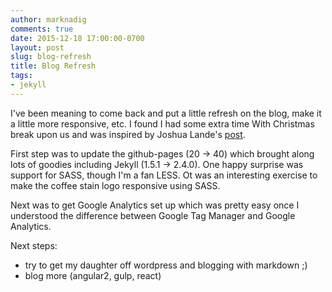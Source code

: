 ```yaml
---
author: marknadig
comments: true
date: 2015-12-18 17:00:00-0700
layout: post
slug: blog-refresh
title: Blog Refresh
tags:
- jekyll
---
```


I've been meaning to come back and put a little refresh on the blog, make it a little more responsive, etc. 
I found I had some extra time With Christmas break upon us and was inspired by Joshua Lande's 
<a href='http://joshualande.com/jekyll-github-pages-poole/'>post</a>. 

First step was to update the github-pages (20 -> 40) which brought along lots of goodies including Jekyll (1.5.1 -> 2.4.0).
One happy surprise was support for SASS, though I'm a fan LESS. Ot was an interesting exercise to make the coffee stain 
logo responsive using SASS.

Next was to get Google Analytics set up which was pretty easy once I understood the difference between Google Tag Manager
and Google Analytics.

Next steps: 

- try to get my daughter off wordpress and blogging with markdown ;)
- blog more (angular2, gulp, react)
